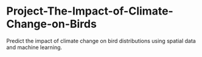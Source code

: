 # Project-The-Impact-of-Climate-Change-on-Birds
Predict the impact of climate change on bird distributions using spatial data and machine learning.
